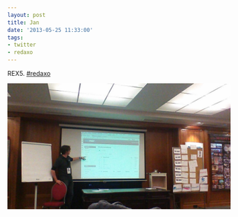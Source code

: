 ```yaml
---
layout: post
title: Jan
date: '2013-05-25 11:33:00'
tags:
- twitter
- redaxo
---
```


REX5. [#redaxo](https://twitter.com/hashtag/redaxo?src=hash)

![REDAXO-Treffen](/content/images/2015/02/BLG6mPoCQAAZNw2.jpg)